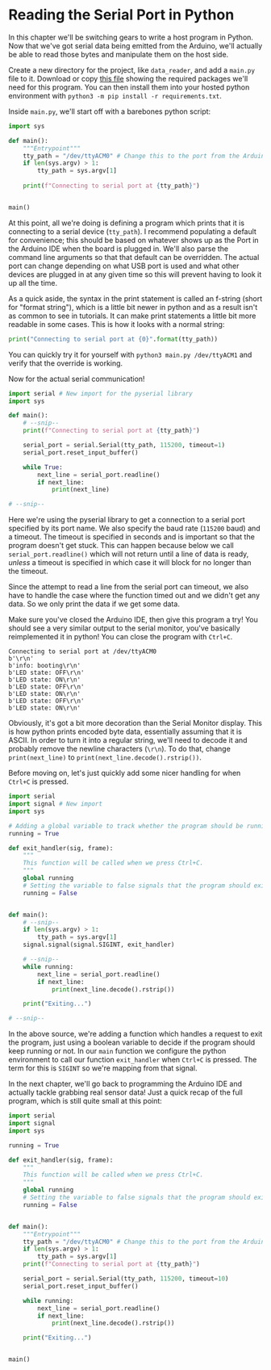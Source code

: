 # Reading the Serial Port in Python

In this chapter we'll be switching gears to write a host program in Python. Now that we've got serial data being emitted from the Arduino, we'll actually be able to read those bytes and manipulate them on the host side.

Create a new directory for the project, like `data_reader`, and add a `main.py` file to it. Download or copy [this file](https://raw.githubusercontent.com/ssnover/iot-arduino-course/main/complete/mqtt-publisher/requirements.txt) showing the required packages we'll need for this program. You can then install them into your hosted python environment with `python3 -m pip install -r requirements.txt`.

Inside `main.py`, we'll start off with a barebones python script:

```py
import sys

def main():
    """Entrypoint"""
    tty_path = "/dev/ttyACM0" # Change this to the port from the Arduino IDE
    if len(sys.argv) > 1:
        tty_path = sys.argv[1]
    
    print(f"Connecting to serial port at {tty_path}")


main()
```

At this point, all we're doing is defining a program which prints that it is connecting to a serial device (`tty_path`). I recommend populating a default for convenience; this should be based on whatever shows up as the Port in the Arduino IDE when the board is plugged in. We'll also parse the command line arguments so that that default can be overridden. The actual port can change depending on what USB port is used and what other devices are plugged in at any given time so this will prevent having to look it up all the time.

As a quick aside, the syntax in the print statement is called an f-string (short for "format string"), which is a little bit newer in python and as a result isn't as common to see in tutorials. It can make print statements a little bit more readable in some cases. This is how it looks with a normal string:

```py
print("Connecting to serial port at {0}".format(tty_path))
```

You can quickly try it for yourself with `python3 main.py /dev/ttyACM1` and verify that the override is working.

Now for the actual serial communication!

```py
import serial # New import for the pyserial library
import sys

def main():
    # --snip--
    print(f"Connecting to serial port at {tty_path}")

    serial_port = serial.Serial(tty_path, 115200, timeout=1)
    serial_port.reset_input_buffer()

    while True:
        next_line = serial_port.readline()
        if next_line:
            print(next_line)

# --snip--
```

Here we're using the pyserial library to get a connection to a serial port specified by its port name. We also specify the baud rate (`115200` baud) and a timeout. The timeout is specified in seconds and is important so that the program doesn't get stuck. This can happen because below we call `serial_port.readline()` which will not return until a line of data is ready, *unless* a timeout is specified in which case it will block for no longer than the timeout.

Since the attempt to read a line from the serial port can timeout, we also have to handle the case where the function timed out and we didn't get any data. So we only print the data if we get some data.

Make sure you've closed the Arduino IDE, then give this program a try! You should see a very similar output to the serial monitor, you've basically reimplemented it in python! You can close the program with `Ctrl+C`.

```
Connecting to serial port at /dev/ttyACM0
b'\r\n'
b'info: booting\r\n'
b'LED state: OFF\r\n'
b'LED state: ON\r\n'
b'LED state: OFF\r\n'
b'LED state: ON\r\n'
b'LED state: OFF\r\n'
b'LED state: ON\r\n'
```

Obviously, it's got a bit more decoration than the Serial Monitor display. This is how python prints encoded byte data, essentially assuming that it is ASCII. In order to turn it into a regular string, we'll need to decode it and probably remove the newline characters (`\r\n`). To do that, change `print(next_line)` to `print(next_line.decode().rstrip())`.

Before moving on, let's just quickly add some nicer handling for when `Ctrl+C` is pressed.

```py
import serial
import signal # New import
import sys

# Adding a global variable to track whether the program should be running
running = True

def exit_handler(sig, frame):
    """
    This function will be called when we press Ctrl+C.
    """
    global running
    # Setting the variable to false signals that the program should exit
    running = False


def main():
    # --snip--
    if len(sys.argv) > 1:
        tty_path = sys.argv[1]
    signal.signal(signal.SIGINT, exit_handler)

    # --snip--
    while running:
        next_line = serial_port.readline()
        if next_line:
            print(next_line.decode().rstrip())

    print("Exiting...")

# --snip--
```

In the above source, we're adding a function which handles a request to exit the program, just using a boolean variable to decide if the program should keep running or not. In our `main` function we configure the python environment to call our function `exit_handler` when `Ctrl+C` is pressed. The term for this is `SIGINT` so we're mapping from that signal.


In the next chapter, we'll go back to programming the Arduino IDE and actually tackle grabbing real sensor data! Just a quick recap of the full program, which is still quite small at this point:

```py
import serial
import signal
import sys

running = True

def exit_handler(sig, frame):
    """
    This function will be called when we press Ctrl+C.
    """
    global running
    # Setting the variable to false signals that the program should exit
    running = False


def main():
    """Entrypoint"""
    tty_path = "/dev/ttyACM0" # Change this to the port from the Arduino IDE
    if len(sys.argv) > 1:
        tty_path = sys.argv[1]
    print(f"Connecting to serial port at {tty_path}")

    serial_port = serial.Serial(tty_path, 115200, timeout=10)
    serial_port.reset_input_buffer()

    while running:
        next_line = serial_port.readline()
        if next_line:
            print(next_line.decode().rstrip())

    print("Exiting...")


main()
```